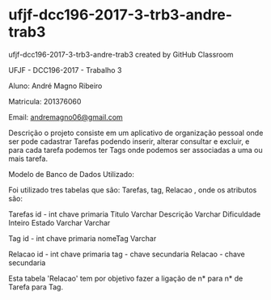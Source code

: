 # ufjf-dcc196-2017-3-trb3-andre-trab3
ufjf-dcc196-2017-3-trb3-andre-trab3 created by GitHub Classroom

UFJF - DCC196-2017 - Trabalho 3

Aluno: André Magno Ribeiro

Matricula: 201376060

Email: andremagno06@gmail.com

Descrição o projeto consiste em um aplicativo de organização pessoal onde ser pode cadastrar Tarefas podendo inserir, alterar consultar e excluir, e para cada tarefa podemos ter
Tags onde podemos ser associadas a uma ou mais tarefa.

Modelo de Banco de Dados Utilizado:


Foi utilizado tres tabelas que são: Tarefas, tag, Relacao , onde os atributos são:

Tarefas
	id  -  int chave primaria
	Titulo Varchar
	Descrição	Varchar
	Dificuldade  Inteiro
	Estado Varchar Varchar

Tag
	id  -  int chave primaria
	nomeTag Varchar

Relacao
	id  -  int chave primaria
	tag - chave secundaria
	Relacao - chave secundaria 
	
Esta tabela 'Relacao' tem por objetivo fazer a ligação de n* para n* de Tarefa para Tag.

